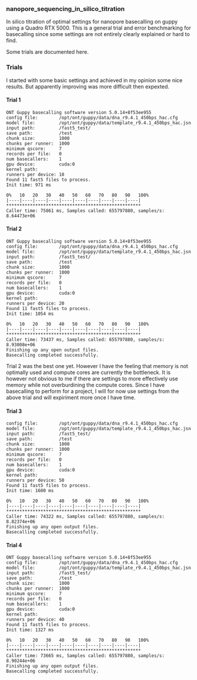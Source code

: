 ### nanopore_sequencing_in_silico_titration
In silico titration of optimal settings for nanopore basecalling on guppy using a Quadro RTX 5000.
This is a general trial and error benchmarking for basecalling since some settings are not entirely clearly explained or hard to find.

Some trials are documented here.

### Trials
I started with some basic settings and achieved in my opinion some nice results. But apparently improving was more difficult then expexted.

#### Trial 1
```
ONT Guppy basecalling software version 5.0.14+8f53ee955
config file:        /opt/ont/guppy/data/dna_r9.4.1_450bps_hac.cfg
model file:         /opt/ont/guppy/data/template_r9.4.1_450bps_hac.jsn
input path:         /fast5_test/
save path:          /test
chunk size:         1000
chunks per runner:  1000
minimum qscore:     7
records per file:   0
num basecallers:    1
gpu device:         cuda:0
kernel path:        
runners per device: 10
Found 11 fast5 files to process.
Init time: 971 ms

0%   10   20   30   40   50   60   70   80   90   100%
|----|----|----|----|----|----|----|----|----|----|
***************************************************
Caller time: 75861 ms, Samples called: 655797880, samples/s: 8.64473e+06
```
#### Trial 2
```
ONT Guppy basecalling software version 5.0.14+8f53ee955
config file:        /opt/ont/guppy/data/dna_r9.4.1_450bps_hac.cfg
model file:         /opt/ont/guppy/data/template_r9.4.1_450bps_hac.jsn
input path:         /fast5_test/
save path:          /test
chunk size:         1000
chunks per runner:  1000
minimum qscore:     7
records per file:   0
num basecallers:    1
gpu device:         cuda:0
kernel path:        
runners per device: 20
Found 11 fast5 files to process.
Init time: 1054 ms

0%   10   20   30   40   50   60   70   80   90   100%
|----|----|----|----|----|----|----|----|----|----|
***************************************************
Caller time: 73437 ms, Samples called: 655797880, samples/s: 8.93008e+06
Finishing up any open output files.
Basecalling completed successfully.
```
Trial 2 was the best one yet. However I have the feeling that memory is not optimally used and compute cores are currently the bottleneck.
It is however not obvious to me if there are settings to more effectively use memory while not overburdining the compute cores.
Since I have basecalling to perform for a project, I will for now use settings from the above trial and will expiriment more once I have time.

#### Trial 3
```
config file:        /opt/ont/guppy/data/dna_r9.4.1_450bps_hac.cfg
model file:         /opt/ont/guppy/data/template_r9.4.1_450bps_hac.jsn
input path:         /fast5_test/
save path:          /test
chunk size:         1000
chunks per runner:  1000
minimum qscore:     7
records per file:   0
num basecallers:    1
gpu device:         cuda:0
kernel path:        
runners per device: 50
Found 11 fast5 files to process.
Init time: 1600 ms

0%   10   20   30   40   50   60   70   80   90   100%
|----|----|----|----|----|----|----|----|----|----|
***************************************************
Caller time: 74322 ms, Samples called: 655797880, samples/s: 8.82374e+06
Finishing up any open output files.
Basecalling completed successfully.
```
#### Trial 4
```
ONT Guppy basecalling software version 5.0.14+8f53ee955
config file:        /opt/ont/guppy/data/dna_r9.4.1_450bps_hac.cfg
model file:         /opt/ont/guppy/data/template_r9.4.1_450bps_hac.jsn
input path:         /fast5_test/
save path:          /test
chunk size:         1000
chunks per runner:  1000
minimum qscore:     7
records per file:   0
num basecallers:    1
gpu device:         cuda:0
kernel path:        
runners per device: 40
Found 11 fast5 files to process.
Init time: 1327 ms

0%   10   20   30   40   50   60   70   80   90   100%
|----|----|----|----|----|----|----|----|----|----|
***************************************************
Caller time: 73665 ms, Samples called: 655797880, samples/s: 8.90244e+06
Finishing up any open output files.
Basecalling completed successfully.

```

